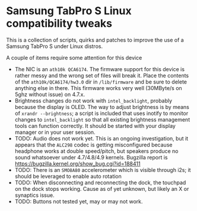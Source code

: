# Samsung TabPro S Linux compatibility tweaks
This is a collection of scripts, quirks and patches to improve the use of a Samsung TabPro S under Linux distros.

A couple of items require some attention for this device
* The NIC is an `ath10k QCA6174`. The firmware support for this device is rather messy and the wrong set of files will break it. Place the contents of the `ath10k/QCA6174/hw3.0` dir in `/lib/firmware` and be sure to delete anything else in there. This firmware works very well (30MByte/s on 5ghz without issue) on 4.7.x.
* Brightness changes do not work with `intel_backlight`, probably because the display is OLED. The way to adjust brightness is by means of `xrandr --brightness`; a script is included that uses inotify to monitor changes to `intel_backlight` so that all existing brightness management tools can function correctly. It should be started with your display manager or in your user session.
* TODO: Audio does not work yet. This is an ongoing investigation, but it appears that the `ALC298` codec is getting misconfigured because headphone works at double speed/pitch, but speakers produce no sound whatsoever under 4.7/4.8/4.9 kernels. Bugzilla report is https://bugzilla.kernel.org/show_bug.cgi?id=188411
* TODO: There is an `SMO8A80` accelerometer which is visible through i2s; it should be leveraged to enable auto rotation
* TODO: When disconnecting and reconnecting the dock, the touchpad on the dock stops working. Cause as of yet unknown, but likely an X or synaptics issue.
* TODO: Buttons not tested yet, may or may not work.

